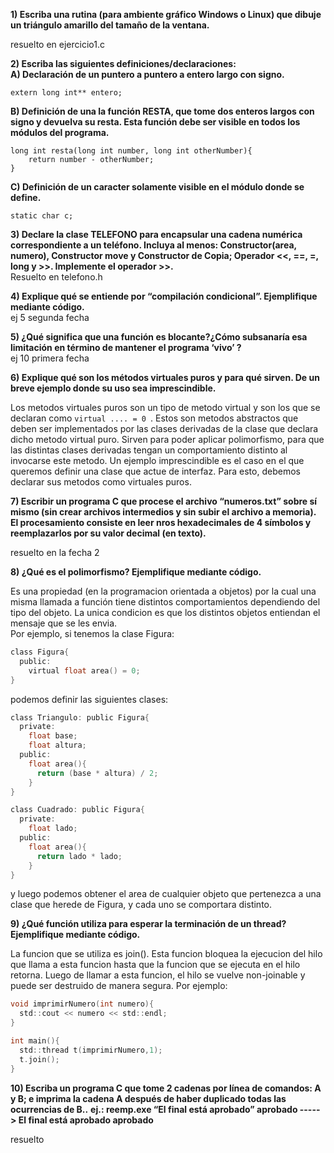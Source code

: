 **1) Escriba una rutina (para ambiente gráfico Windows o Linux) que dibuje un triángulo amarillo del tamaño de la ventana.**

resuelto en ejercicio1.c

**2) Escriba las siguientes definiciones/declaraciones:**  
**A) Declaración de un puntero a puntero a entero largo con signo.**  
 ```
 extern long int** entero;
 ```    
**B) Definición de una la función RESTA, que tome dos enteros largos con signo y devuelva su resta. Esta función debe ser visible en todos los módulos del programa.**  
```
long int resta(long int number, long int otherNumber){
    return number - otherNumber;
}
```  
**C) Definición de un caracter solamente visible en el módulo donde se define.**   
```
static char c;
```

**3) Declare la clase TELEFONO para encapsular una cadena numérica correspondiente a un teléfono. Incluya al menos: Constructor(area, numero), Constructor move y Constructor de Copia; Operador <<, ==, =, long y >>. Implemente el operador >>.**   
Resuelto en telefono.h

**4) Explique qué se entiende por “compilación condicional”. Ejemplifique mediante código.**  
ej 5 segunda fecha  

**5) ¿Qué significa que una función es blocante?¿Cómo subsanaría esa limitación en término de mantener el programa ‘vivo’ ?**  
ej 10 primera fecha  

**6) Explique qué son los métodos virtuales puros y para qué sirven. De un breve ejemplo donde su uso sea imprescindible.**  

Los metodos virtuales puros son un tipo de metodo virtual y son los que se declaran como ```virtual .... = 0 ```. Estos son metodos abstractos que deben ser implementados por las clases derivadas de la clase que declara dicho metodo virtual puro. Sirven para poder aplicar polimorfismo, para que las distintas clases derivadas tengan un comportamiento distinto al invocarse este metodo. Un ejemplo imprescindible es el caso en el que queremos definir una clase que actue de interfaz. Para esto, debemos declarar sus metodos como virtuales puros.

**7) Escribir un programa C que procese el archivo “numeros.txt” sobre sí mismo (sin crear archivos intermedios y sin subir el archivo a memoria). El procesamiento consiste en leer nros hexadecimales de 4 símbolos y reemplazarlos por su valor decimal (en texto).**  

resuelto en la fecha 2

**8) ¿Qué es el polimorfismo? Ejemplifique mediante código.**  

Es una propiedad (en la programacion orientada a objetos) por la cual una misma llamada a función tiene distintos comportamientos dependiendo del tipo del objeto. La unica condicion es que los distintos objetos entiendan el mensaje que se les envia.  
Por ejemplo, si tenemos la clase Figura:  

```c
class Figura{
  public:
    virtual float area() = 0;
}
```

podemos definir las siguientes clases:

```c
class Triangulo: public Figura{
  private:
    float base;
    float altura;
  public:
    float area(){
      return (base * altura) / 2;
    }
}

class Cuadrado: public Figura{
  private:
    float lado;
  public:
    float area(){
      return lado * lado;
    }
}
```

y luego podemos obtener el area de cualquier objeto que pertenezca a una clase que herede de Figura, y cada uno se comportara distinto.

**9) ¿Qué función utiliza para esperar la terminación de un thread? Ejemplifique mediante código.**  

La funcion que se utiliza es join(). Esta funcion bloquea la ejecucion del hilo que llama a esta funcion hasta que la funcion que se ejecuta en el hilo retorna. Luego de llamar a esta funcion, el hilo se vuelve non-joinable y puede ser destruido de manera segura. Por ejemplo:  

```c
void imprimirNumero(int numero){
  std::cout << numero << std::endl;
}

int main(){
  std::thread t(imprimirNumero,1);
  t.join();
}
```

**10) Escriba un programa C que tome 2 cadenas por línea de comandos: A y B; e imprima la cadena A después de haber duplicado todas las ocurrencias de B..**
**ej.: reemp.exe “El final está aprobado” aprobado -----> El final está aprobado aprobado**

resuelto
